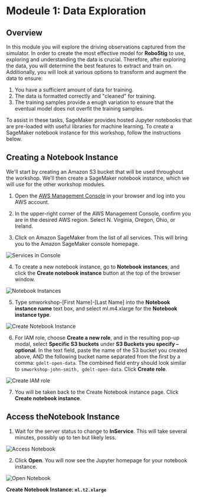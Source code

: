 # Modeule 1: Data Exploration
## Overview
In this module you will explore the driving observations captured from the simulator. In order to create the most effective model for __RoboStig__ to use, exploring and understanding the data is crucial. Therefore, after exploring the data, you will determine the best features to extract and train on. Additionally, you will look at various options to transform and augment the data to ensure:

1. You have a sufficient amount of data for training.
2. The data is formatted correctly and "cleaned" for training.
3. The training samples provide a enugh variation to ensure that the eventual model does not overfit the training samples.

To assist in these tasks, SageMaker provides hosted Jupyter notebooks that are pre-loaded with useful libraries for machine learning. To create a SageMaker notebook instance for this workshop, follow the instructions below.

## Creating a Notebook Instance

We'll start by creating an Amazon S3 bucket that will be used throughout the workshop.  We'll then create a SageMaker notebook instance, which we will use for the other workshop modules.

1. Open the [AWS Management Console](https://us-east-1.signin.aws.amazon.com/console) in your browser and log into you AWS account. 

2. In the upper-right corner of the AWS Management Console, confirm you are in the desired AWS region. Select N. Virginia, Oregon, Ohio, or Ireland.

3. Click on Amazon SageMaker from the list of all services.  This will bring you to the Amazon SageMaker console homepage.

![Services in Console](./images/console-services.png)

4. To create a new notebook instance, go to **Notebook instances**, and click the **Create notebook instance** button at the top of the browser window.

![Notebook Instances](./images/notebook-instances.png)

5. Type smworkshop-[First Name]-[Last Name] into the **Notebook instance name** text box, and select ml.m4.xlarge for the **Notebook instance type**.

![Create Notebook Instance](./images/notebook-settings.png)

6. For IAM role, choose **Create a new role**, and in the resulting pop-up modal, select **Specific S3 buckets** under **S3 Buckets you specify – optional**. In the text field, paste the name of the S3 bucket you created above, AND the following bucket name separated from the first by a comma:  `gdelt-open-data`.  The combined field entry should look similar to ```smworkshop-john-smith, gdelt-open-data```. Click **Create role**.

![Create IAM role](./images/role-popup.png)

7. You will be taken back to the Create Notebook instance page.  Click **Create notebook instance**.

## Access theNotebook Instance

1. Wait for the server status to change to **InService**. This will take several minutes, possibly up to ten but likely less.

![Access Notebook](./images/open-notebook.png)

2. Click **Open**. You will now see the Jupyter homepage for your notebook instance.

![Open Notebook](./images/jupyter-homepage.png)








__Create Notebook Instance: `ml.t2.xlarge`__